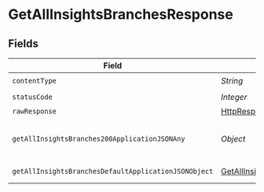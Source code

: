 # GetAllInsightsBranchesResponse


## Fields

| Field                                                                                                                    | Type                                                                                                                     | Required                                                                                                                 | Description                                                                                                              |
| ------------------------------------------------------------------------------------------------------------------------ | ------------------------------------------------------------------------------------------------------------------------ | ------------------------------------------------------------------------------------------------------------------------ | ------------------------------------------------------------------------------------------------------------------------ |
| `contentType`                                                                                                            | *String*                                                                                                                 | :heavy_check_mark:                                                                                                       | N/A                                                                                                                      |
| `statusCode`                                                                                                             | *Integer*                                                                                                                | :heavy_check_mark:                                                                                                       | N/A                                                                                                                      |
| `rawResponse`                                                                                                            | [HttpResponse<byte[]>](https://docs.oracle.com/en/java/javase/11/docs/api/java.net.http/java/net/http/HttpResponse.html) | :heavy_minus_sign:                                                                                                       | N/A                                                                                                                      |
| `getAllInsightsBranches200ApplicationJSONAny`                                                                            | *Object*                                                                                                                 | :heavy_minus_sign:                                                                                                       | A list of branches for a project                                                                                         |
| `getAllInsightsBranchesDefaultApplicationJSONObject`                                                                     | [GetAllInsightsBranchesDefaultApplicationJSON](../../models/operations/GetAllInsightsBranchesDefaultApplicationJSON.md)  | :heavy_minus_sign:                                                                                                       | Error response.                                                                                                          |
